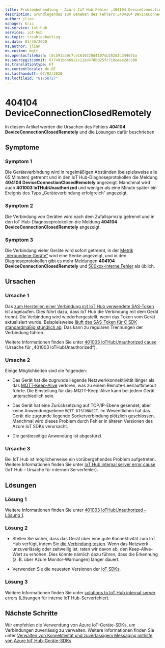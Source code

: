 ```yaml
---
title: Problembehandlung – Azure IoT Hub-Fehler „404104 DeviceConnectionClosedRemotely“
description: Grundlegendes zum Beheben des Fehlers „404104 DeviceConnectionClosedRemotely“
author: jlian
manager: briz
ms.service: iot-hub
services: iot-hub
ms.topic: troubleshooting
ms.date: 01/30/2020
ms.author: jlian
ms.custom: mqtt
ms.openlocfilehash: c8cb91aa0c7ce1610320d4107db282d3c34407ba
ms.sourcegitcommit: 877491bd46921c11dd478bd25fc718ceee2dcc08
ms.translationtype: HT
ms.contentlocale: de-DE
ms.lasthandoff: 07/02/2020
ms.locfileid: "81758727"
---
```

# <a name="404104-deviceconnectionclosedremotely"></a>404104 DeviceConnectionClosedRemotely

In diesem Artikel werden die Ursachen des Fehlers **404104 DeviceConnectionClosedRemotely** und die Lösungen dafür beschrieben.

## <a name="symptoms"></a>Symptome

### <a name="symptom-1"></a>Symptom 1

Die Geräteverbindung wird in regelmäßigen Abständen (beispielsweise alle 65 Minuten) getrennt und in den IoT Hub-Diagnoseprotokollen die Meldung **404104 DeviceConnectionClosedRemotely** angezeigt. Manchmal wird auch **401003 IoTHubUnauthorized** und weniger als eine Minute später ein Ereignis des Typs „Geräteverbindung erfolgreich“ angezeigt.

### <a name="symptom-2"></a>Symptom 2

Die Verbindung von Geräten wird nach dem Zufallsprinzip getrennt und in den IoT Hub-Diagnoseprotokollen die Meldung **404104 DeviceConnectionClosedRemotely** angezeigt.

### <a name="symptom-3"></a>Symptom 3

Die Verbindung vieler Geräte wird sofort getrennt, in der [Metrik „Verbundene Geräte“](iot-hub-metrics.md) wird eine Senke angezeigt, und in den Diagnoseprotokollen gibt es mehr Meldungen **404104 DeviceConnectionClosedRemotely** und [500xxx-interne Fehler](iot-hub-troubleshoot-error-500xxx-internal-errors.md) als üblich.

## <a name="causes"></a>Ursachen

### <a name="cause-1"></a>Ursache 1

Das [zum Herstellen einer Verbindung mit IoT Hub verwendete SAS-Token](iot-hub-devguide-security.md#security-tokens) ist abgelaufen. Dies führt dazu, dass IoT Hub die Verbindung mit dem Gerät trennt. Die Verbindung wird wiederhergestellt, wenn das Token vom Gerät aktualisiert wurde. Beispielsweise [läuft das SAS-Token für C SDK standardmäßig stündlich ab](https://github.com/Azure/azure-iot-sdk-c/blob/master/doc/connection_and_messaging_reliability.md#connection-authentication). Das kann zu regulären Trennungen der Verbindung führen.

Weitere Informationen finden Sie unter [401003 IoTHubUnauthorized cause](iot-hub-troubleshoot-error-401003-iothubunauthorized.md#cause-1) (Ursache für „401003 IoTHubUnauthorized“).

### <a name="cause-2"></a>Ursache 2

Einige Möglichkeiten sind die folgenden:

- Das Gerät hat die zugrunde liegende Netzwerkkonnektivität länger als das [MQTT-Keep-Alive](iot-hub-mqtt-support.md#default-keep-alive-timeout) verloren, was zu einem Remote-Leerlauftimeout führte. Die Einstellung für das MQTT-Keep-Alive kann bei jedem Gerät unterschiedlich sein.

- Das Gerät hat eine Zurücksetzung auf TCP/IP-Ebene gesendet, aber keine Anwendungsebene `MQTT DISCONNECT`. Im Wesentlichen hat das Gerät die zugrunde liegende Socketverbindung plötzlich geschlossen. Manchmal wird dieses Problem durch Fehler in älteren Versionen des Azure IoT SDKs verursacht.

- Die geräteseitige Anwendung ist abgestürzt.

### <a name="cause-3"></a>Ursache 3

Bei IoT Hub ist möglicherweise ein vorübergehendes Problem aufgetreten. Weitere Informationen finden Sie unter [IoT Hub internal server error cause](iot-hub-troubleshoot-error-500xxx-internal-errors.md#cause) (IoT Hub – Ursache für internen Serverfehler).

## <a name="solutions"></a>Lösungen

### <a name="solution-1"></a>Lösung 1

Weitere Informationen finden Sie unter [401003 IoTHubUnauthorized – Lösung 1](iot-hub-troubleshoot-error-401003-iothubunauthorized.md#solution-1).

### <a name="solution-2"></a>Lösung 2

- Stellen Sie sicher, dass das Gerät über eine gute Konnektivität zum IoT Hub verfügt, indem Sie [die Verbindung testen](tutorial-connectivity.md). Wenn das Netzwerk unzuverlässig oder zeitweilig ist, raten wir davon ab, den Keep-Alive-Wert zu erhöhen. Dies könnte nämlich dazu führen, dass die Erkennung (z. B. über Azure Monitor-Warnungen) länger dauert. 

- Verwenden Sie die neuesten Versionen der [IoT SDKs](iot-hub-devguide-sdks.md).

### <a name="solution-3"></a>Lösung 3

Weitere Informationen finden Sie unter [solutions to IoT Hub internal server errors](iot-hub-troubleshoot-error-500xxx-internal-errors.md#solution) (Lösungen für interne IoT Hub-Serverfehler).

## <a name="next-steps"></a>Nächste Schritte

Wir empfehlen die Verwendung von Azure IoT-Geräte-SDKs, um Verbindungen zuverlässig zu verwalten. Weitere Informationen finden Sie unter [Verwalten von Konnektivität und zuverlässigem Messaging mithilfe von Azure IoT Hub-Geräte-SDKs](iot-hub-reliability-features-in-sdks.md).